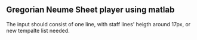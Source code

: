 ## Gregorian Neume Sheet player using matlab

The input should consist of one line, with staff lines' heigth around 17px, or new tempalte list needed. 



